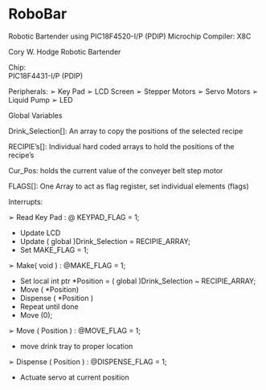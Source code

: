 # RoboBar
Robotic Bartender using PIC18F4520-I/P (PDIP) Microchip
Compiler: X8C


Cory W. Hodge
Robotic Bartender

Chip:    
PIC18F4431-I/P (PDIP)

Peripherals:
➢    Key Pad
➢    LCD Screen
➢    Stepper Motors
➢    Servo Motors
➢    Liquid Pump
➢    LED

Global Variables

Drink_Selection[]: An array to copy the positions of the selected recipe

RECIPIE’s[]: Individual hard coded arrays to hold the positions of the recipe’s

Cur_Pos: holds the current value of the conveyer belt step motor

FLAGS[]:   One Array to act as flag register, set individual elements (flags)

Interrupts:

➢    Read Key Pad : @ KEYPAD_FLAG = 1;
-    Update LCD 
-    Update ( global )Drink_Selection = RECIPIE_ARRAY;
-    Set MAKE_FLAG = 1;

➢    Make( void ) : @MAKE_FLAG = 1;
-    Set local int  ptr *Position  = 
( global )Drink_Selection ~ RECIPIE_ARRAY;
-    Move ( *Position)
-    Dispense ( *Position )
-    Repeat until done
-    Move (0);

➢    Move ( Position ) : @MOVE_FLAG = 1;
-    move drink tray to proper location

➢    Dispense ( Position ) : @DISPENSE_FLAG = 1;
-    Actuate servo at current position

